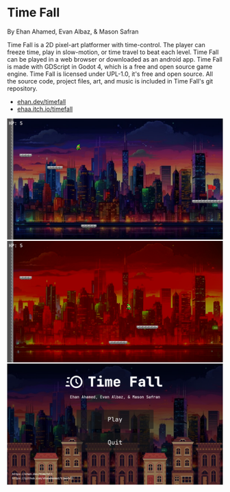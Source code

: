 # Time Fall

By Ehan Ahamed, Evan Albaz, & Mason Safran

Time Fall is a 2D pixel-art platformer with time-control. The player can freeze time, play in slow-motion, or time travel to beat each level. Time Fall can be played in a web browser or downloaded as an android app. Time Fall is made with GDScript in Godot 4, which is a free and open source game engine. Time Fall is licensed under UPL-1.0, it's free and open source. All the source code, project files, art, and music is included in Time Fall's git repository.

- [ehan.dev/timefall](https://ehan.dev/timefall)
- [ehaa.itch.io/timefall](https://ehaa.itch.io/timefall)

![screenshot1](https://raw.githubusercontent.com/ehanahamed/timefall/v1.0.0/art/screenshots/Screenshot_20240610_064548.png)
![screenshot2](https://raw.githubusercontent.com/ehanahamed/timefall/v1.0.0/art/screenshots/Screenshot_20240610_064620.png)
![screenshot3](https://raw.githubusercontent.com/ehanahamed/timefall/v1.0.0/art/screenshots/Screenshot_20240610_064407.png)
